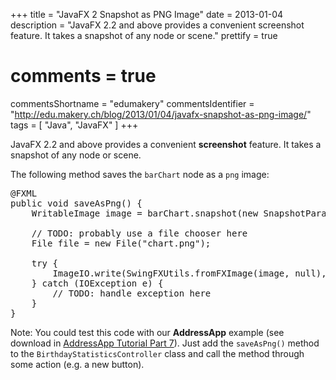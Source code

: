 +++
title = "JavaFX 2 Snapshot as PNG Image"
date = 2013-01-04
description = "JavaFX 2.2 and above provides a convenient screenshot feature. It takes a snapshot of any node or scene."
prettify = true
# comments = true 
commentsShortname = "edumakery"
commentsIdentifier = "http://edu.makery.ch/blog/2013/01/04/javafx-snapshot-as-png-image/"
tags = [ "Java", "JavaFX" ]
+++

JavaFX 2.2 and above provides a convenient **screenshot** feature. It takes a snapshot of any node or scene.

The following method saves the `barChart` node as a `png` image:

<pre class="prettyprint lang-java">
@FXML
public void saveAsPng() {
	WritableImage image = barChart.snapshot(new SnapshotParameters(), null);
	
	// TODO: probably use a file chooser here
	File file = new File("chart.png");
	
    try {
        ImageIO.write(SwingFXUtils.fromFXImage(image, null), "png", file);
    } catch (IOException e) {
    	// TODO: handle exception here
    }
}
</pre>

Note: You could test this code with our **AddressApp** example (see download in [AddressApp Tutorial Part 7](/library/javafx-2-tutorial/part7/)). Just add the `saveAsPng()` method to the `BirthdayStatisticsController` class and call the method through some action (e.g. a new button).